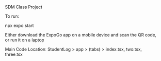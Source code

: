 SDM Class Project

To run:

npx expo start

Either download the ExpoGo app on a mobile device and scan the QR code, or run it on a laptop

Main Code Location: StudentLog > app > (tabs) > index.tsx, two.tsx, three.tsx
